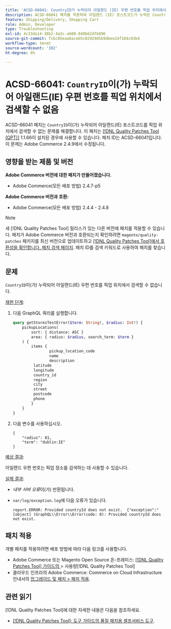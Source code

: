 ```yaml
---
title: 'ACSD-66041: CountryID가 누락되어 아일랜드 (IE) 우편 번호를 픽업 위치에서 검색할 수 없음'
description: ACSD-66041 패치를 적용하여 아일랜드 (IE) 포스트코드가 누락된 CountryID 때문에 픽업 위치를 검색할 수 없었던 Adobe Commerce 문제를 해결합니다.
feature: Shipping/Delivery, Shopping Cart
role: Admin, Developer
type: Troubleshooting
exl-id: 4c33da14-38b2-4a3c-a680-849b62dfb896
source-git-commit: fcbc85eaa6aceb5c02929d5b9dbee24f184c03b4
workflow-type: tm+mt
source-wordcount: '302'
ht-degree: 0%

---
```


# ACSD-66041: `CountryID`이(가) 누락되어 아일랜드(IE) 우편 번호를 픽업 위치에서 검색할 수 없음

ACSD-66041 패치는 `CountryID`이(가) 누락되어 아일랜드(IE) 포스트코드를 픽업 위치에서 검색할 수 없는 문제를 해결합니다. 이 패치는 [[!DNL Quality Patches Tool (QPT)]](/help/tools/quality-patches-tool/quality-patches-tool-to-self-serve-quality-patches.md) 1.1.66이 설치된 경우에 사용할 수 있습니다. 패치 ID는 ACSD-66041입니다. 이 문제는 Adobe Commerce 2.4.9에서 수정됩니다.

## 영향을 받는 제품 및 버전

**Adobe Commerce 버전에 대한 패치가 만들어졌습니다.**

* Adobe Commerce(모든 배포 방법) 2.4.7-p5

**Adobe Commerce 버전과 호환:**

* Adobe Commerce(모든 배포 방법) 2.4.4 - 2.4.8

>[!NOTE]
>
>새 [!DNL Quality Patches Tool] 릴리스가 있는 다른 버전에 패치를 적용할 수 있습니다. 패치가 Adobe Commerce 버전과 호환되는지 확인하려면 `magento/quality-patches` 패키지를 최신 버전으로 업데이트하고 [[!DNL Quality Patches Tool]에서 호환성을 확인합니다. 패치 검색 페이지](https://experienceleague.adobe.com/tools/commerce-quality-patches/index.html?lang=ko). 패치 ID를 검색 키워드로 사용하여 패치를 찾습니다.

## 문제

`CountryID`이(가) 누락되어 아일랜드(IE) 우편 번호를 픽업 위치에서 검색할 수 없습니다.

<u>재현 단계</u>:

1. 다음 GraphQL 쿼리를 실행합니다.

   ```graphql
   query getStoresTestError($term: String!, $radius: Int!) {
       pickupLocations(
           sort: { distance: ASC }
           area: { radius: $radius, search_term: $term }
       ) {
           items {
                   pickup_location_code
                   name
                   description
   		    latitude
   		    longitude
   		    country_id
   		    region
   		    city
   		    street
   		    postcode
   		    phone
           }
       }
   }
   ```

1. 다음 변수를 사용하십시오.

   ```
   {
       "radius": 81,
       "term": "dublin:IE"
   }
   ```

<u>예상 결과</u>:

아일랜드 우편 번호는 픽업 장소를 검색하는 데 사용할 수 있습니다.

<u>실제 결과</u>:

* *내부 서버 오류*&#x200B;이(가) 반환됩니다.
* `var/log/exception.log`에 다음 오류가 있습니다.

  ```
  report.ERROR: Provided countryId does not exist.  {"exception":"[object] (GraphQL\\Error\\Error(code: 0): Provided countryId does not exist.
  ```

## 패치 적용

개별 패치를 적용하려면 배포 방법에 따라 다음 링크를 사용합니다.

* Adobe Commerce 또는 Magento Open Source 온-프레미스: [[!DNL Quality Patches Tool]  가이드의 &#x200B;](/help/tools/quality-patches-tool/usage.md)> 사용량[!DNL Quality Patches Tool]
* 클라우드 인프라의 Adobe Commerce: Commerce on Cloud Infrastructure 안내서의 [업그레이드 및 패치 > 패치 적용](https://experienceleague.adobe.com/docs/commerce-cloud-service/user-guide/develop/upgrade/apply-patches.html?lang=ko).

## 관련 읽기

[!DNL Quality Patches Tool]에 대한 자세한 내용은 다음을 참조하세요.

* [[!DNL Quality Patches Tool]: 도구 가이드의 품질 패치용 셀프서비스 도구](/help/tools/quality-patches-tool/quality-patches-tool-to-self-serve-quality-patches.md).
